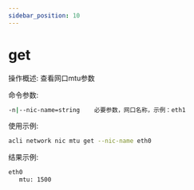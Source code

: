 ```yaml
---
sidebar_position: 10
---
```


# get
操作概述: 查看网口mtu参数

命令参数:  
```bash
-n|--nic-name=string    必要参数，网口名称，示例：eth1
```

使用示例:
```bash
acli network nic mtu get --nic-name eth0
```

结果示例:
```bash
eth0
   mtu: 1500
```